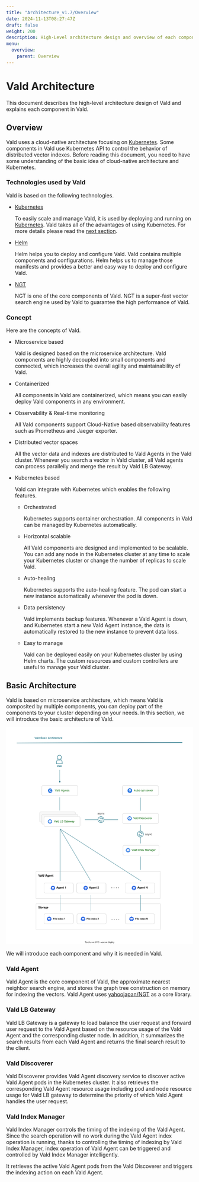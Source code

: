 ```yaml
---
title: "Architecture_v1.7/Overview"
date: 2024-11-13T08:27:47Z
draft: false
weight: 200
description: High-Level architecture design and overview of each component
menu:
  overview:
    parent: Overview
---
```


# Vald Architecture

This document describes the high-level architecture design of Vald and explains each component in Vald.

## Overview

Vald uses a cloud-native architecture focusing on [Kubernetes](https://kubernetes.io/).
Some components in Vald use Kubernetes API to control the behavior of distributed vector indexes.
Before reading this document, you need to have some understanding of the basic idea of cloud-native architecture and Kubernetes.

### Technologies used by Vald

Vald is based on the following technologies.

- [Kubernetes](https://kubernetes.io/)

  To easily scale and manage Vald, it is used by deploying and running on [Kubernetes](https://kubernetes.io/).
  Vald takes all of the advantages of using Kubernetes.
  For more details please read the [next section](#concept).

- [Helm](https://helm.sh/)

  Helm helps you to deploy and configure Vald.
  Vald contains multiple components and configurations.
  Helm helps us to manage those manifests and provides a better and easy way to deploy and configure Vald.

- [NGT](https://github.com/yahoojapan/NGT)

  NGT is one of the core components of Vald.
  NGT is a super-fast vector search engine used by Vald to guarantee the high performance of Vald.

### Concept

Here are the concepts of Vald.

- Microservice based

  Vald is designed based on the microservice architecture. Vald components are highly decoupled into small components and connected, which increases the overall agility and maintainability of Vald.

- Containerized

  All components in Vald are containerized, which means you can easily deploy Vald components in any environment.

- Observability & Real-time monitoring

  All Vald components support Cloud-Native based observability features such as Prometheus and Jaeger exporter.

- Distributed vector spaces

  All the vector data and indexes are distributed to Vald Agents in the Vald cluster. Whenever you search a vector in Vald cluster, all Vald agents can process parallelly and merge the result by Vald LB Gateway.

- Kubernetes based

  Vald can integrate with Kubernetes which enables the following features.

  - Orchestrated

    Kubernetes supports container orchestration. All components in Vald can be managed by Kubernetes automatically.

  - Horizontal scalable

    All Vald components are designed and implemented to be scalable. You can add any node in the Kubernetes cluster at any time to scale your Kubernetes cluster or change the number of replicas to scale Vald.

  - Auto-healing

    Kubernetes supports the auto-healing feature. The pod can start a new instance automatically whenever the pod is down.

  - Data persistency

    Vald implements backup features. Whenever a Vald Agent is down, and Kubernetes start a new Vald Agent instance, the data is automatically restored to the new instance to prevent data loss.

  - Easy to manage

    Vald can be deployed easily on your Kubernetes cluster by using Helm charts. The custom resources and custom controllers are useful to manage your Vald cluster.

## Basic Architecture

Vald is based on microservice architecture, which means Vald is composited by multiple components, you can deploy part of the components to your cluster depending on your needs.
In this section, we will introduce the basic architecture of Vald.

<img src="/images/v1.7/overview/vald_basic_architecture.svg" />

We will introduce each component and why it is needed in Vald.

### Vald Agent

Vald Agent is the core component of Vald, the approximate nearest neighbor search engine, and stores the graph tree construction on memory for indexing the vectors.
Vald Agent uses [yahoojapan/NGT](https://github.com/yahoojapan/ngt) as a core library.

### Vald LB Gateway

Vald LB Gateway is a gateway to load balance the user request and forward user request to the Vald Agent based on the resource usage of the Vald Agent and the corresponding cluster node.
In addition, it summarizes the search results from each Vald Agent and returns the final search result to the client.

### Vald Discoverer

Vald Discoverer provides Vald Agent discovery service to discover active Vald Agent pods in the Kubernetes cluster.
It also retrieves the corresponding Vald Agent resource usage including pod and node resource usage for Vald LB gateway to determine the priority of which Vald Agent handles the user request.

### Vald Index Manager

Vald Index Manager controls the timing of the indexing of the Vald Agent.
Since the search operation will no work during the Vald Agent index operation is running, thanks to controlling the timing of indexing by Vald Index Manager, index operation of Vald Agent can be triggered and controlled by Vald Index Manager intelligently.

It retrieves the active Vald Agent pods from the Vald Discoverer and triggers the indexing action on each Vald Agent.
